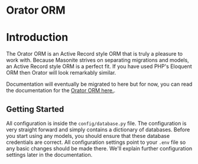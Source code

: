 # Orator ORM

# Introduction

The Orator ORM is an Active Record style ORM that is truly a pleasure to work with. Because Masonite strives on separating migrations and models, an Active Record style ORM is a perfect fit. If you have used PHP's Eloquent ORM then Orator will look remarkably similar. 

Documentation will eventually be migrated to here but for now, you can read the documentation for the [Orator ORM here.](https://orator-orm.com).

## Getting Started

All configuration is inside the `config/database.py` file. The configuration is very straight forward and simply contains a dictionary of databases. Before you start using any models, you should ensure that these database credentials are correct. All configuration settings point to your `.env` file so any basic changes should be made there. We'll explain further configuration settings later in the documentation.